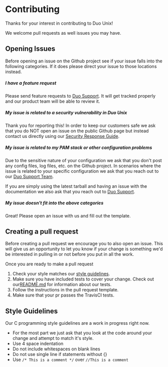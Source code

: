 # Contributing
Thanks for your interest in contributing to Duo Unix!

We welcome pull requests as well issues you may have.

## Opening Issues
Before opening an issue on the Github project see if your issue falls into the following categories. If it does please direct your issue to those locations instead.

##### I have a feature request
Please send feature requests to [Duo Support](https://duo.com/support).  It will get tracked properly and our product team will be able to review it.

##### My issue is related to a security vulnerability in Duo Unix
Thank you for reporting this! In order to keep our customers safe we ask that you do NOT open an issue on the public Github page but instead contact us directly using our [Security Response Guide](https://duo.com/labs/security-response).

##### My issue is related to my PAM stack or other configuration problems
Due to the sensitive nature of your configuration we ask that you don't post any config files, log files, etc. on the Github project. In scenarios where the issue is related to your specific configuration we ask that you reach out to our [Duo Support Team](https://duo.com/support).

If you are simply using the latest tarball and having an issue with the documentation we also ask that you reach out to [Duo Support](https://duo.com/support).

##### My issue doesn't fit into the above categories
Great! Please open an issue with us and fill out the template.

## Creating a pull request
Before creating a pull request we encourage you to also open an issue. This will give us an opportunity to let you know if your change is something we'd be interested in pulling in or not before you put in all the work.


Once you are ready to make a pull request

1. Check your style matches our [style guidelines](#style-guidelines).
2. Make sure you have included tests to cover your change. Check out our[README.md](README.md) for information about our tests.
3. Follow the instructions in the pull request template.
4. Make sure that your pr passes the TravisCI tests.

## Style Guidelines
Our C programming style guidelines are a work in progress right now.

- For the most part we just ask that you look at the code around your change and attempt to match it's style.
- Use 4 space indentation
- Do not include whitespaces on blank lines
- Do not use single line if statements without {}
- Use `/* This is a comment */` over `//This is a comment`
